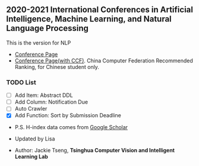 ## 2020-2021 International Conferences in Artificial Intelligence, Machine Learning, and Natural Language Processing
This is the version for NLP

* [Conference Page](https://github.com/chuyuanli/conference_call_for_paper/conferences.html)
* [Conference Page(with CCF)](https://jackietseng.github.io/conference_call_for_paper/conferences-with-ccf.html). China Computer Federation Recommended Ranking, for Chinese student only.

### TODO List
- [ ] Add Item: Abstract DDL
- [ ] Add Column: Notification Due
- [ ] Auto Crawler
- [x] Add Function: Sort by Submission Deadline

* P.S. H-index data comes from [Google Scholar](https://scholar.google.com/citations?view_op=top_venues&hl=en)

* Updated by Lisa

* Author: Jackie Tseng, **Tsinghua Computer Vision and Intelligent Learning Lab**
